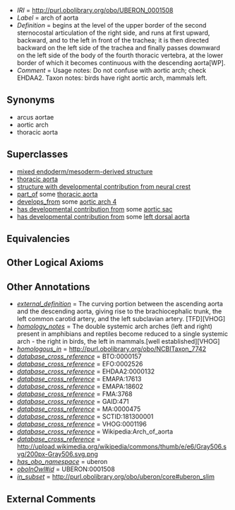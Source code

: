  * *IRI* = http://purl.obolibrary.org/obo/UBERON_0001508
 * *Label* = arch of aorta
 * *Definition* = begins at the level of the upper border of the second sternocostal articulation of the right side, and runs at first upward, backward, and to the left in front of the trachea; it is then directed backward on the left side of the trachea and finally passes downward on the left side of the body of the fourth thoracic vertebra, at the lower border of which it becomes continuous with the descending aorta[WP].
 * *Comment* = Usage notes: Do not confuse with aortic arch; check EHDAA2. Taxon notes: birds have right aortic arch, mammals left.

## Synonyms

 * arcus aortae
 * aortic arch
 * thoracic aorta

## Superclasses

 * [mixed endoderm/mesoderm-derived structure](../../UBERON/77/UBERON_0000077.md)
 * [thoracic aorta](../../UBERON/15/UBERON_0001515.md)
 * [structure with developmental contribution from neural crest](../../UBERON/14/UBERON_0010314.md)
 * [part_of](../../BFO/50/BFO_0000050.md) some [thoracic aorta](../../UBERON/15/UBERON_0001515.md)
 * [develops_from](../../RO/02/RO_0002202.md) some [aortic arch 4](../../UBERON/21/UBERON_0003121.md)
 * [has developmental contribution from](../../RO/54/RO_0002254.md) some [aortic sac](../../UBERON/32/UBERON_0005432.md)
 * [has developmental contribution from](../../RO/54/RO_0002254.md) some [left dorsal aorta](../../UBERON/13/UBERON_0005613.md)

## Equivalencies


## Other Logical Axioms


## Other Annotations

 * *[external_definition](../../UBPROP/01/UBPROP_0000001.md)* = The curving portion between the ascending aorta and the descending aorta, giving rise to the brachiocephalic trunk, the left common carotid artery, and the left subclavian artery. [TFD][VHOG]
 * *[homology_notes](../../UBPROP/03/UBPROP_0000003.md)* = The double systemic arch arches (left and right) present in amphibians and reptiles become reduced to a single systemic arch - the right in birds, the left in mammals.[well established][VHOG]
 * *[homologous_in](../../core#homologous/in/core#homologous_in.md)* = http://purl.obolibrary.org/obo/NCBITaxon_7742
 * *[database_cross_reference](../../ef/oboInOwl#hasDbXref.md)* = BTO:0000157
 * *[database_cross_reference](../../ef/oboInOwl#hasDbXref.md)* = EFO:0002526
 * *[database_cross_reference](../../ef/oboInOwl#hasDbXref.md)* = EHDAA2:0000132
 * *[database_cross_reference](../../ef/oboInOwl#hasDbXref.md)* = EMAPA:17613
 * *[database_cross_reference](../../ef/oboInOwl#hasDbXref.md)* = EMAPA:18602
 * *[database_cross_reference](../../ef/oboInOwl#hasDbXref.md)* = FMA:3768
 * *[database_cross_reference](../../ef/oboInOwl#hasDbXref.md)* = GAID:471
 * *[database_cross_reference](../../ef/oboInOwl#hasDbXref.md)* = MA:0000475
 * *[database_cross_reference](../../ef/oboInOwl#hasDbXref.md)* = SCTID:181300001
 * *[database_cross_reference](../../ef/oboInOwl#hasDbXref.md)* = VHOG:0001196
 * *[database_cross_reference](../../ef/oboInOwl#hasDbXref.md)* = Wikipedia:Arch_of_aorta
 * *[database_cross_reference](../../ef/oboInOwl#hasDbXref.md)* = http://upload.wikimedia.org/wikipedia/commons/thumb/e/e6/Gray506.svg/200px-Gray506.svg.png
 * *[has_obo_namespace](../../ce/oboInOwl#hasOBONamespace.md)* = uberon
 * *[oboInOwl#id](../../id/oboInOwl#id.md)* = UBERON:0001508
 * *[in_subset](../../et/oboInOwl#inSubset.md)* = http://purl.obolibrary.org/obo/uberon/core#uberon_slim

## External Comments

